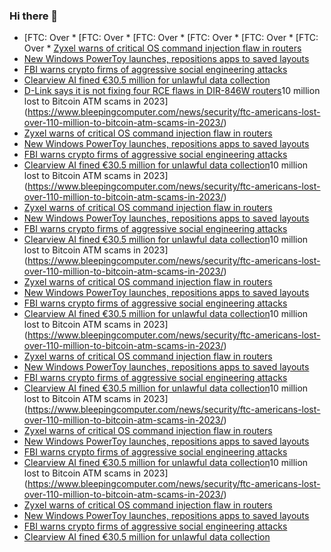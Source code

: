 ### Hi there 👋

<!--START_SECTION:feed-->
* [FTC: Over * [FTC: Over * [FTC: Over * [FTC: Over * [FTC: Over * [FTC: Over * [Zyxel warns of critical OS command injection flaw in routers](https://www.bleepingcomputer.com/news/security/zyxel-warns-of-critical-os-command-injection-flaw-in-routers/)
* [New Windows PowerToy launches, repositions apps to saved layouts](https://www.bleepingcomputer.com/news/microsoft/new-windows-powertoy-launches-repositions-apps-to-saved-layouts/)
* [FBI warns crypto firms of aggressive social engineering attacks](https://www.bleepingcomputer.com/news/security/fbi-warns-crypto-firms-of-aggressive-social-engineering-attacks/)
* [Clearview AI fined €30.5 million for unlawful data collection](https://www.bleepingcomputer.com/news/legal/clearview-ai-fined-305-million-by-dutch-dpa-for-unlawful-data-collection/)
* [D-Link says it is not fixing four RCE flaws in DIR-846W routers](https://www.bleepingcomputer.com/news/security/d-link-says-it-is-not-fixing-four-rce-flaws-in-dir-846w-routers/)10 million lost to Bitcoin ATM scams in 2023](https://www.bleepingcomputer.com/news/security/ftc-americans-lost-over-110-million-to-bitcoin-atm-scams-in-2023/)
* [Zyxel warns of critical OS command injection flaw in routers](https://www.bleepingcomputer.com/news/security/zyxel-warns-of-critical-os-command-injection-flaw-in-routers/)
* [New Windows PowerToy launches, repositions apps to saved layouts](https://www.bleepingcomputer.com/news/microsoft/new-windows-powertoy-launches-repositions-apps-to-saved-layouts/)
* [FBI warns crypto firms of aggressive social engineering attacks](https://www.bleepingcomputer.com/news/security/fbi-warns-crypto-firms-of-aggressive-social-engineering-attacks/)
* [Clearview AI fined €30.5 million for unlawful data collection](https://www.bleepingcomputer.com/news/legal/clearview-ai-fined-305-million-by-dutch-dpa-for-unlawful-data-collection/)10 million lost to Bitcoin ATM scams in 2023](https://www.bleepingcomputer.com/news/security/ftc-americans-lost-over-110-million-to-bitcoin-atm-scams-in-2023/)
* [Zyxel warns of critical OS command injection flaw in routers](https://www.bleepingcomputer.com/news/security/zyxel-warns-of-critical-os-command-injection-flaw-in-routers/)
* [New Windows PowerToy launches, repositions apps to saved layouts](https://www.bleepingcomputer.com/news/microsoft/new-windows-powertoy-launches-repositions-apps-to-saved-layouts/)
* [FBI warns crypto firms of aggressive social engineering attacks](https://www.bleepingcomputer.com/news/security/fbi-warns-crypto-firms-of-aggressive-social-engineering-attacks/)
* [Clearview AI fined €30.5 million for unlawful data collection](https://www.bleepingcomputer.com/news/legal/clearview-ai-fined-305-million-by-dutch-dpa-for-unlawful-data-collection/)10 million lost to Bitcoin ATM scams in 2023](https://www.bleepingcomputer.com/news/security/ftc-americans-lost-over-110-million-to-bitcoin-atm-scams-in-2023/)
* [Zyxel warns of critical OS command injection flaw in routers](https://www.bleepingcomputer.com/news/security/zyxel-warns-of-critical-os-command-injection-flaw-in-routers/)
* [New Windows PowerToy launches, repositions apps to saved layouts](https://www.bleepingcomputer.com/news/microsoft/new-windows-powertoy-launches-repositions-apps-to-saved-layouts/)
* [FBI warns crypto firms of aggressive social engineering attacks](https://www.bleepingcomputer.com/news/security/fbi-warns-crypto-firms-of-aggressive-social-engineering-attacks/)
* [Clearview AI fined €30.5 million for unlawful data collection](https://www.bleepingcomputer.com/news/legal/clearview-ai-fined-305-million-by-dutch-dpa-for-unlawful-data-collection/)10 million lost to Bitcoin ATM scams in 2023](https://www.bleepingcomputer.com/news/security/ftc-americans-lost-over-110-million-to-bitcoin-atm-scams-in-2023/)
* [Zyxel warns of critical OS command injection flaw in routers](https://www.bleepingcomputer.com/news/security/zyxel-warns-of-critical-os-command-injection-flaw-in-routers/)
* [New Windows PowerToy launches, repositions apps to saved layouts](https://www.bleepingcomputer.com/news/microsoft/new-windows-powertoy-launches-repositions-apps-to-saved-layouts/)
* [FBI warns crypto firms of aggressive social engineering attacks](https://www.bleepingcomputer.com/news/security/fbi-warns-crypto-firms-of-aggressive-social-engineering-attacks/)
* [Clearview AI fined €30.5 million for unlawful data collection](https://www.bleepingcomputer.com/news/legal/clearview-ai-fined-305-million-by-dutch-dpa-for-unlawful-data-collection/)10 million lost to Bitcoin ATM scams in 2023](https://www.bleepingcomputer.com/news/security/ftc-americans-lost-over-110-million-to-bitcoin-atm-scams-in-2023/)
* [Zyxel warns of critical OS command injection flaw in routers](https://www.bleepingcomputer.com/news/security/zyxel-warns-of-critical-os-command-injection-flaw-in-routers/)
* [New Windows PowerToy launches, repositions apps to saved layouts](https://www.bleepingcomputer.com/news/microsoft/new-windows-powertoy-launches-repositions-apps-to-saved-layouts/)
* [FBI warns crypto firms of aggressive social engineering attacks](https://www.bleepingcomputer.com/news/security/fbi-warns-crypto-firms-of-aggressive-social-engineering-attacks/)
* [Clearview AI fined €30.5 million for unlawful data collection](https://www.bleepingcomputer.com/news/legal/clearview-ai-fined-305-million-by-dutch-dpa-for-unlawful-data-collection/)10 million lost to Bitcoin ATM scams in 2023](https://www.bleepingcomputer.com/news/security/ftc-americans-lost-over-110-million-to-bitcoin-atm-scams-in-2023/)
* [Zyxel warns of critical OS command injection flaw in routers](https://www.bleepingcomputer.com/news/security/zyxel-warns-of-critical-os-command-injection-flaw-in-routers/)
* [New Windows PowerToy launches, repositions apps to saved layouts](https://www.bleepingcomputer.com/news/microsoft/new-windows-powertoy-launches-repositions-apps-to-saved-layouts/)
* [FBI warns crypto firms of aggressive social engineering attacks](https://www.bleepingcomputer.com/news/security/fbi-warns-crypto-firms-of-aggressive-social-engineering-attacks/)
* [Clearview AI fined €30.5 million for unlawful data collection](https://www.bleepingcomputer.com/news/legal/clearview-ai-fined-305-million-by-dutch-dpa-for-unlawful-data-collection/)
<!--END_SECTION:feed-->

<!--
**frankenk/frankenk** is a ✨ _special_ ✨ repository because its `README.md` (this file) appears on your GitHub profile.

Here are some ideas to get you started:

- 🔭 I’m currently working on ...
- 🌱 I’m currently learning ...
- 👯 I’m looking to collaborate on ...
- 🤔 I’m looking for help with ...
- 💬 Ask me about ...
- 📫 How to reach me: ...
- 😄 Pronouns: ...
- ⚡ Fun fact: ...
-->



